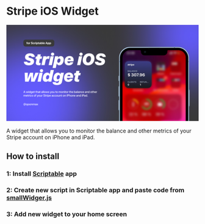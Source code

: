# Stripe iOS Widget
![Image alt](https://github.com/qoonmax/stripe-ios-widget/blob/main/img/banner.jpg)

A widget that allows you to monitor the balance and other metrics of your Stripe account on iPhone and iPad.

## How to install

### 1: Install [Scriptable](https://apps.apple.com/us/app/scriptable/id1405459188) app 

### 2: Create new script in Scriptable app and paste code from [smallWidger.js](/src/smallWidget.js)

### 3: Add new widget to your home screen